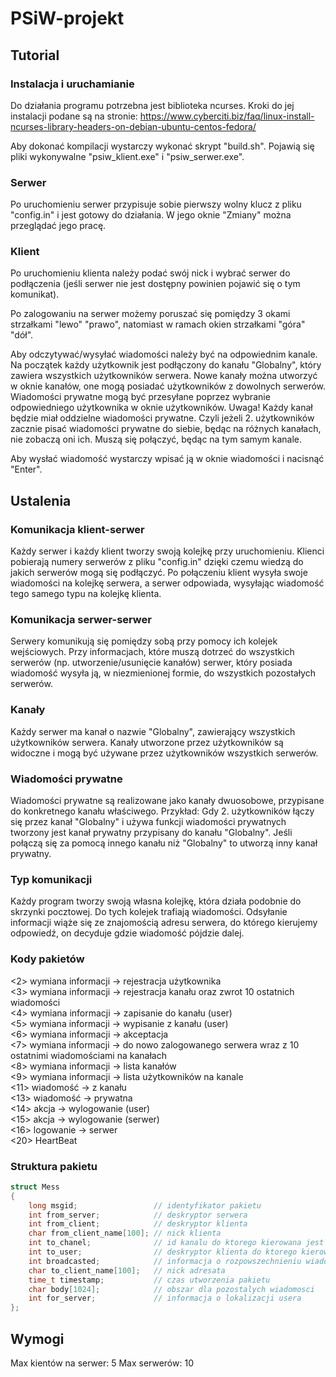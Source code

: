 # PSiW-projekt

## Tutorial
### Instalacja i uruchamianie
Do działania programu potrzebna jest biblioteka ncurses.
Kroki do jej instalacji podane są na stronie: https://www.cyberciti.biz/faq/linux-install-ncurses-library-headers-on-debian-ubuntu-centos-fedora/

Aby dokonać kompilacji wystarczy wykonać skrypt "build.sh".
Pojawią się pliki wykonywalne "psiw_klient.exe" i "psiw_serwer.exe".

### Serwer
Po uruchomieniu serwer przypisuje sobie pierwszy wolny klucz z pliku "config.in" i jest gotowy do działania.
W jego oknie "Zmiany" można przeglądać jego pracę.

### Klient
Po uruchomieniu klienta należy podać swój nick i wybrać serwer do podłączenia (jeśli serwer nie jest dostępny powinien pojawić się o tym komunikat).

Po zalogowaniu na serwer możemy poruszać się pomiędzy 3 okami strzałkami "lewo" "prawo", natomiast w ramach okien strzałkami "góra" "dół".

Aby odczytywać/wysyłać wiadomości należy być na odpowiednim kanale.
Na początek każdy użytkownik jest podłączony do kanału "Globalny", który zawiera wszystkich użytkowników serwera.
Nowe kanały można utworzyć w oknie kanałów, one mogą posiadać użytkowników z dowolnych serwerów.
Wiadomości prywatne mogą być przesyłane poprzez wybranie odpowiedniego użytkownika w oknie użytkowników.
Uwaga! Każdy kanał będzie miał oddzielne wiadomości prywatne. Czyli jeżeli 2. użytkowników zacznie pisać wiadomości prywatne do siebie, będąc na różnych kanałach, nie zobaczą oni ich. Muszą się połączyć, będąc na tym samym kanale.

Aby wysłać wiadomość wystarczy wpisać ją w oknie wiadomości i nacisnąć "Enter".


## Ustalenia
### Komunikacja klient-serwer
Każdy serwer i każdy klient tworzy swoją kolejkę przy uruchomieniu.
Klienci pobierają numery serwerów z pliku "config.in" dzięki czemu wiedzą do jakich serwerów mogą się podłączyć.
Po połączeniu klient wysyła swoje wiadomości na kolejkę serwera, a serwer odpowiada, wysyłając wiadomość tego samego typu na kolejkę klienta.

### Komunikacja serwer-serwer
Serwery komunikują się pomiędzy sobą przy pomocy ich kolejek wejściowych.
Przy informacjach, które muszą dotrzeć do wszystkich serwerów (np. utworzenie/usunięcie kanałów) serwer, który posiada wiadomość wysyła ją, w niezmienionej formie, do wszystkich pozostałych serwerów.

### Kanały
Każdy serwer ma kanał o nazwie "Globalny", zawierający wszystkich użytkowników serwera.
Kanały utworzone przez użytkowników są widoczne i mogą być używane przez użytkowników wszystkich serwerów.

### Wiadomości prywatne
Wiadomości prywatne są realizowane jako kanały dwuosobowe, przypisane do konkretnego kanału właściwego.
Przykład:
Gdy 2. użytkowników łączy się przez kanał "Globalny" i używa funkcji wiadomości prywatnych tworzony jest kanał prywatny przypisany do kanału "Globalny".
Jeśli połączą się za pomocą innego kanału niż "Globalny" to utworzą inny kanał prywatny.

### Typ komunikacji
Każdy program tworzy swoją własna kolejkę, która działa podobnie do skrzynki pocztowej. Do tych kolejek trafiają wiadomości. Odsyłanie informacji wiąże się ze znajomością adresu serwera, do którego kierujemy odpowiedź, on decyduje gdzie wiadomość pójdzie dalej.

### Kody pakietów
<2> wymiana informacji -> rejestracja użytkownika \
<3> wymiana informacji -> rejestracja kanału oraz zwrot 10 ostatnich wiadomości \
<4> wymiana informacji -> zapisanie do kanału (user) \
<5> wymiana informacji -> wypisanie z kanału (user) \
<6> wymiana informacji -> akceptacja \
<7> wymiana informacji -> do nowo zalogowanego serwera wraz z 10 ostatnimi wiadomościami na kanałach \
<8> wymiana informacji -> lista kanałów \
<9> wymiana informacji -> lista użytkowników na kanale \
<11> wiadomość -> z kanału \
<13> wiadomość -> prywatna \
<14> akcja -> wylogowanie (user) \
<15> akcja -> wylogowanie (serwer) \
<16> logowanie -> serwer \
<20> HeartBeat 


### Struktura pakietu
```c
struct Mess
{
    long msgid;                 // identyfikator pakietu
    int from_server;            // deskryptor serwera
    int from_client;            // deskryptor klienta
    char from_client_name[100]; // nick klienta
    int to_chanel;              // id kanalu do ktorego kierowana jest wiadomosc
    int to_user;                // deskryptor klienta do ktorego kierowany jest pakiet
    int broadcasted;            // informacja o rozpowszechnieniu wiadomosci miedzy serwerami
    char to_client_name[100];   // nick adresata
    time_t timestamp;           // czas utworzenia pakietu
    char body[1024];            // obszar dla pozostalych wiadomosci
    int for_server;             // informacja o lokalizacji usera
};
```

## Wymogi
Max kientów na serwer: 5
Max serwerów: 10
